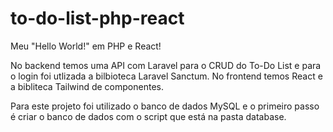 # to-do-list-php-react

Meu "Hello World!" em PHP e React!

No backend temos uma API com Laravel para o CRUD do To-Do List e para o login foi utlizada a bilbioteca Laravel Sanctum. No frontend temos React e a bibliteca Tailwind de componentes.

Para este projeto foi utilizado o banco de dados MySQL e o primeiro passo é criar o banco de dados com o script que está na pasta database.
